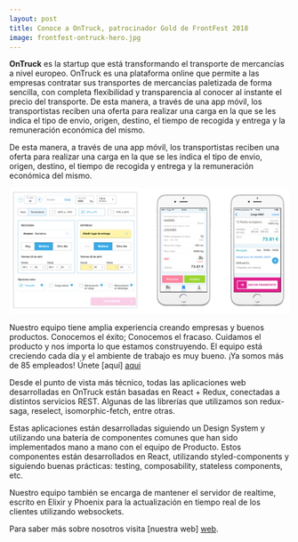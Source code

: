 ```yaml
---
layout: post
title: Conoce a OnTruck, patrocinador Gold de FrontFest 2018
image: frontfest-ontruck-hero.jpg
---
```


**OnTruck** es la startup que está transformando el transporte de mercancías a nivel europeo. OnTruck es una plataforma online que permite a las empresas contratar sus transportes de mercancías paletizada de forma sencilla, con completa flexibilidad y transparencia al conocer al instante el precio del transporte.
De esta manera, a través de una app móvil, los transportistas reciben una oferta para realizar una carga en la que se les indica el tipo de envio, origen, destino, el tiempo de recogida y entrega y la remuneración económica del mismo.

De esta manera, a través de una app móvil, los transportistas reciben una oferta para realizar una carga en la que se les indica el tipo de envio, origen, destino, el tiempo de recogida y entrega y la remuneración económica del mismo.

![Ontruck Mockup](assets/img/frontfest-ontruck-mockups.jpg "Ontruck Mockup")

Nuestro equipo tiene amplia experiencia creando empresas y buenos productos. Conocemos el éxito; Conocemos el fracaso. Cuidamos el producto y nos importa lo que estamos construyendo.
El equipo está creciendo cada día y el ambiente de trabajo es muy bueno. ¡Ya somos más de 85 empleados! Únete [aquí] [aqui]

Desde el punto de vista más técnico, todas las aplicaciones web desarrolladas en OnTruck están basadas en React + Redux, conectadas a distintos servicios REST. Algunas de las librerías que utilizamos son redux-saga, reselect, isomorphic-fetch, entre otras.

Estas aplicaciones están desarrolladas siguiendo un Design System y utilizando una batería de componentes comunes que han sido implementados mano a mano con el equipo de Producto. Estos componentes están desarrollados en React, utilizando styled-components y siguiendo buenas prácticas: testing, composability, stateless components, etc.

Nuestro equipo también se encarga de mantener el servidor de realtime, escrito en Elixir y Phoenix para la actualización en tiempo real de los clientes utilizando websockets.

Para saber más sobre nosotros visita [nuestra web] [web].


[aqui]: https://www.ontruck.com/work-with-us/
[web]: www.ontruck.es
